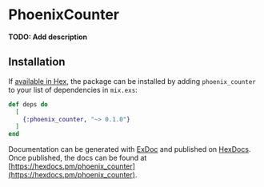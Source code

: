 # PhoenixCounter

**TODO: Add description**

## Installation

If [available in Hex](https://hex.pm/docs/publish), the package can be installed
by adding `phoenix_counter` to your list of dependencies in `mix.exs`:

```elixir
def deps do
  [
    {:phoenix_counter, "~> 0.1.0"}
  ]
end
```

Documentation can be generated with [ExDoc](https://github.com/elixir-lang/ex_doc)
and published on [HexDocs](https://hexdocs.pm). Once published, the docs can
be found at [https://hexdocs.pm/phoenix_counter](https://hexdocs.pm/phoenix_counter).


